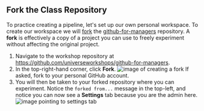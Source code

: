 ## Fork the Class Repository

To practice creating a pipeline, let's set up our own personal workspace. To create our workspace we will [fork](https://help.github.com/articles/fork-a-repo/) the [github-for-managers](https://github.com/universeworkshops/github-for-managers) repository. A **fork** is effectively a copy of a project you can use to freely experiment without affecting the original project.

1. Navigate to the workshop repository at https://github.com/universeworkshops/github-for-managers.
1. In the top-right-hand corner, click **Fork**.
  ![image of creating a fork](https://raw.githubusercontent.com/universeworkshops/github-for-managers/master/workshop-images/github-for-managers.017.jpeg) If asked, fork to your personal GitHub account.
1. You will then be taken to your forked repository where you can experiment. Notice the `forked from...` message in the top-left, and notice you can now see a **Settings** tab because you are the admin here.
  ![image pointing to settings tab](https://raw.githubusercontent.com/universeworkshops/github-for-managers/master/workshop-images/github-for-managers.018.jpeg)
